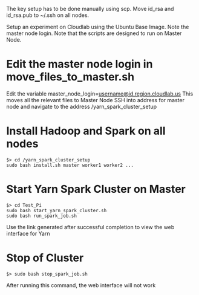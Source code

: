 
The key setup has to be done manually using scp. Move id_rsa and id_rsa.pub to ~/.ssh on all nodes. 

Setup an experiment on Cloudlab using the Ubuntu Base Image. Note the master node login.
Note that the scripts are designed to run on Master Node.

# Edit the master node login in move_files_to_master.sh

Edit the variable master_node_login=username@id.region.cloudlab.us
This moves all the relevant files to Master Node
SSH into address for master node and navigate to the address /yarn_spark_cluster_setup

# Install Hadoop and Spark on all nodes
```
$> cd /yarn_spark_cluster_setup
sudo bash install.sh master worker1 worker2 ...
```

# Start Yarn Spark Cluster on Master
```
$> cd Test_Pi
sudo bash start_yarn_spark_cluster.sh
sudo bash run_spark_job.sh
```
Use the link generated after successful completion to view the web interface for Yarn

# Stop of Cluster
```
$> sudo bash stop_spark_job.sh
```
After running this command, the web interface will not work
